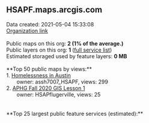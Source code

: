 <h2>HSAPF.maps.arcgis.com</h2> Data created: 2021-05-04 15:33:08 <br /><a target='new' href='https://HSAPF.maps.arcgis.com'>Organization link</a><br /><br />Public maps on this org: <b>2 (1% of the average.)</b><br />Public layers on this org: <b>1 </b>(<a target='new' href='https://services.arcgis.com/qwcUY4OdXi7dNaJ1/ArcGIS/rest/services'>full service list</a>)<br />Estimated storaged used by feature layers: <b>0 MB</b><br /><br />**Top 50 public maps by views:**<br />  1. <a target='new' href='https://www.arcgis.com/home/item.html?id=e1a0e7ea3849471e9334d02dbb0b8b7d'>Homelessness in Austin</a> <br />  &nbsp;&nbsp;&nbsp;&nbsp; &nbsp;&nbsp;owner: assh7007_HSAPF, views: 299<br />  2. <a target='new' href='https://www.arcgis.com/home/item.html?id=c6b2b143acdd4b75a9f14b69ec74d757'>APHG Fall 2020 GIS Lesson 1</a> <br />  &nbsp;&nbsp;&nbsp;&nbsp; &nbsp;&nbsp;owner: HSAPflugerville, views: 25<br /><br /><br />**Top 25 largest public feature services (estimated):**<br />